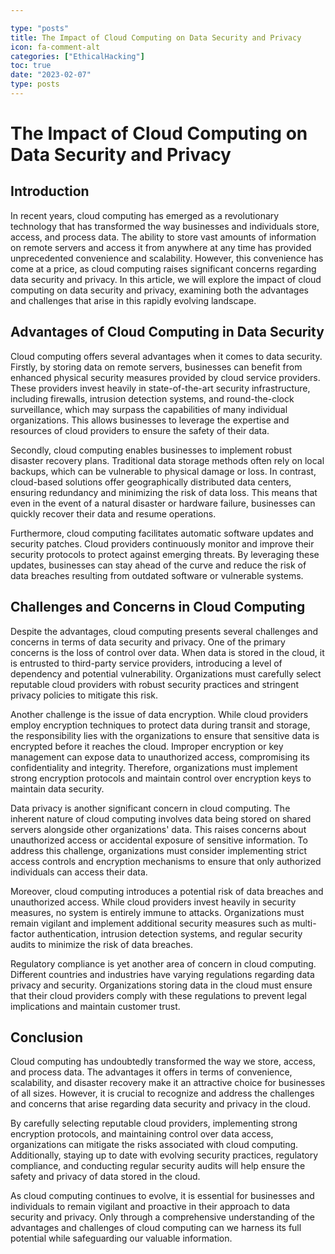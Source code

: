 ```yaml
---

type: "posts"
title: The Impact of Cloud Computing on Data Security and Privacy
icon: fa-comment-alt
categories: ["EthicalHacking"]
toc: true
date: "2023-02-07"
type: posts
---
```





# The Impact of Cloud Computing on Data Security and Privacy

## Introduction

In recent years, cloud computing has emerged as a revolutionary technology that has transformed the way businesses and individuals store, access, and process data. The ability to store vast amounts of information on remote servers and access it from anywhere at any time has provided unprecedented convenience and scalability. However, this convenience has come at a price, as cloud computing raises significant concerns regarding data security and privacy. In this article, we will explore the impact of cloud computing on data security and privacy, examining both the advantages and challenges that arise in this rapidly evolving landscape.

## Advantages of Cloud Computing in Data Security

Cloud computing offers several advantages when it comes to data security. Firstly, by storing data on remote servers, businesses can benefit from enhanced physical security measures provided by cloud service providers. These providers invest heavily in state-of-the-art security infrastructure, including firewalls, intrusion detection systems, and round-the-clock surveillance, which may surpass the capabilities of many individual organizations. This allows businesses to leverage the expertise and resources of cloud providers to ensure the safety of their data.

Secondly, cloud computing enables businesses to implement robust disaster recovery plans. Traditional data storage methods often rely on local backups, which can be vulnerable to physical damage or loss. In contrast, cloud-based solutions offer geographically distributed data centers, ensuring redundancy and minimizing the risk of data loss. This means that even in the event of a natural disaster or hardware failure, businesses can quickly recover their data and resume operations.

Furthermore, cloud computing facilitates automatic software updates and security patches. Cloud providers continuously monitor and improve their security protocols to protect against emerging threats. By leveraging these updates, businesses can stay ahead of the curve and reduce the risk of data breaches resulting from outdated software or vulnerable systems.

## Challenges and Concerns in Cloud Computing

Despite the advantages, cloud computing presents several challenges and concerns in terms of data security and privacy. One of the primary concerns is the loss of control over data. When data is stored in the cloud, it is entrusted to third-party service providers, introducing a level of dependency and potential vulnerability. Organizations must carefully select reputable cloud providers with robust security practices and stringent privacy policies to mitigate this risk.

Another challenge is the issue of data encryption. While cloud providers employ encryption techniques to protect data during transit and storage, the responsibility lies with the organizations to ensure that sensitive data is encrypted before it reaches the cloud. Improper encryption or key management can expose data to unauthorized access, compromising its confidentiality and integrity. Therefore, organizations must implement strong encryption protocols and maintain control over encryption keys to maintain data security.

Data privacy is another significant concern in cloud computing. The inherent nature of cloud computing involves data being stored on shared servers alongside other organizations' data. This raises concerns about unauthorized access or accidental exposure of sensitive information. To address this challenge, organizations must consider implementing strict access controls and encryption mechanisms to ensure that only authorized individuals can access their data.

Moreover, cloud computing introduces a potential risk of data breaches and unauthorized access. While cloud providers invest heavily in security measures, no system is entirely immune to attacks. Organizations must remain vigilant and implement additional security measures such as multi-factor authentication, intrusion detection systems, and regular security audits to minimize the risk of data breaches.

Regulatory compliance is yet another area of concern in cloud computing. Different countries and industries have varying regulations regarding data privacy and security. Organizations storing data in the cloud must ensure that their cloud providers comply with these regulations to prevent legal implications and maintain customer trust.

## Conclusion

Cloud computing has undoubtedly transformed the way we store, access, and process data. The advantages it offers in terms of convenience, scalability, and disaster recovery make it an attractive choice for businesses of all sizes. However, it is crucial to recognize and address the challenges and concerns that arise regarding data security and privacy in the cloud.

By carefully selecting reputable cloud providers, implementing strong encryption protocols, and maintaining control over data access, organizations can mitigate the risks associated with cloud computing. Additionally, staying up to date with evolving security practices, regulatory compliance, and conducting regular security audits will help ensure the safety and privacy of data stored in the cloud.

As cloud computing continues to evolve, it is essential for businesses and individuals to remain vigilant and proactive in their approach to data security and privacy. Only through a comprehensive understanding of the advantages and challenges of cloud computing can we harness its full potential while safeguarding our valuable information.